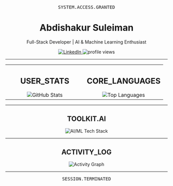 <!-- HEADER -->
<div align="center">
  <pre>SYSTEM.ACCESS.GRANTED</pre>
  <h1>Abdishakur Suleiman</h1>
  <p>Full-Stack Developer | AI & Machine Learning Enthusiast</p>
</div>

<!-- SOCIALS & VIEWS -->
<div align="center">
  <a href="https://www.linkedin.com/in/your-linkedin-username" target="_blank">
    <img src="https://img.shields.io/badge/LinkedIn-0077B5?style=for-the-badge&logo=linkedin&logoColor=white&color=00FF00" alt="LinkedIn"/>
  </a>
  <img src="https://komarev.com/ghpvc/?username=abdiism&label=SYSTEM.SCANS&color=00ff00&style=for-the-badge" alt="profile views"/>
</div>

---

<!-- STATS & LANGUAGES -->
<table width="100%">
  <tr>
    <td width="50%" valign="top">
      <h2 align="center">USER_STATS</h2>
      <div align="center">
        <img src="https://github-readme-stats.vercel.app/api?username=abdiism&show_icons=true&hide_border=true&include_all_commits=true&count_private=true&title_color=00FF00&text_color=FFFFFF&icon_color=00FF00&bg_color=151515" alt="GitHub Stats"/>
      </div>
    </td>
    <td width="50%" valign="top">
      <h2 align="center">CORE_LANGUAGES</h2>
      <div align="center">
        <img src="https://github-readme-stats.vercel.app/api/top-langs/?username=abdiism&layout=compact&hide_border=true&title_color=00FF00&text_color=FFFFFF&icon_color=00FF00&bg_color=151515" alt="Top Languages"/>
      </div>
    </td>
  </tr>
</table>

---

<!-- TECH STACK -->
<h2 align="center">TOOLKIT.AI</h2>
<div align="center">
  <img src="https://skillicons.dev/icons?i=python,tensorflow,pytorch,scikitlearn,numpy,pandas,jupyter,docker,git,linux,bash&theme=dark" alt="AI/ML Tech Stack"/>
</div>

---

<!-- 
  ======================================================================
  ==  THE NEW, GUARANTEED-TO-WORK ACTIVITY GRAPH                      ==
  ======================================================================
-->
<h2 align="center">ACTIVITY_LOG</h2>
<p align="center">
  <img src="https://github-readme-activity-graph.vercel.app/graph?username=abdiism&bg_color=151515&color=ffffff&line=00ff00&point=00ff00&area=true&hide_border=true" alt="Activity Graph" />
</p>

---

<!-- FOOTER -->
<div align="center">
  <pre>SESSION.TERMINATED</pre>
</div>
